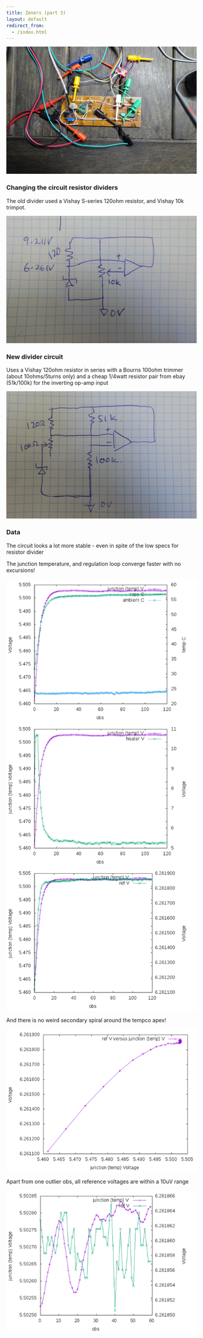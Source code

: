 ```yaml
---
title: Zeners (part 5)
layout: default
redirect_from:
  - /index.html
---
```


![board](/public/images/dw232/DSC02646.JPG)


### Changing the circuit resistor dividers

The old divider used a Vishay S-series 120ohm resistor, and Vishay 10k trimpot.

![circuit](/public/images/dw232/DSC02648.JPG)

### New divider circuit

Uses a Vishay 120ohm resistor in series with a Bourns 100ohm trimmer (about 10ohms/5turns only) and a cheap 1/4watt resistor pair from ebay (51k/100k) for the inverting op-amp input

![circuit](/public/images/dw232/DSC02649.JPG)

### Data

The circuit looks a lot more stable - even in spite of the low specs for resistor divider

The junction temperature, and regulation loop converge faster with no excursions!

![plot](/public/images/dw232/run-16/output/plot-01.png)
![plot](/public/images/dw232/run-16/output/plot-02.png)
![plot](/public/images/dw232/run-16/output/plot-03.png)

And there is no weird secondary spiral around the tempco apex!

![plot](/public/images/dw232/run-16/output/plot-04.png)

Apart from one outlier obs, all reference voltages are within a 10uV range 

![plot](/public/images/dw232/run-16/output/plot-05.png)


